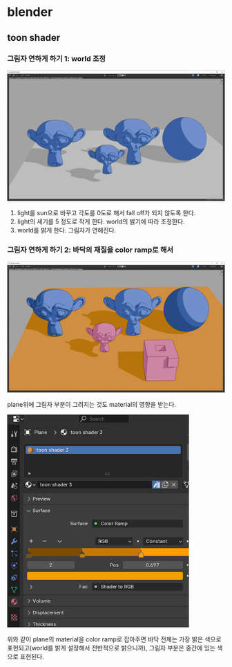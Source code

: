 # blender

## toon shader

### 그림자 연하게 하기 1: world 조정
![](img/20250423232946.png)


1. light를 sun으로 바꾸고 각도를 0도로 해서 fall off가 되지 않도록 한다.
2. light의 세기를 5 정도로 작게 한다. world의 밝기에 따라 조정한다. 
3. world를 밝게 한다. 그림자가 연해진다.


### 그림자 연하게 하기 2: 바닥의 재질을 color ramp로 해서

![](img/20250423234214.png)

plane위에 그림자 부분이 그려지는 것도 material의 영향을 받는다. 

![](img/20250423234344.png)

위와 같이 plane의 material을 color ramp로 잡아주면 바닥 전체는 가장 밝은 색으로 표현되고(world를 밝게 설정해서 전반적으로 밝으니까), 그림자 부분은 중간에 있는 색으로 표현된다.